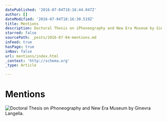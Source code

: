 ```yaml
---
datePublished: '2016-07-04T18:16:44.047Z'
author: []
dateModified: '2016-07-04T18:16:30.519Z'
title: Mentions
description: Doctoral Thesis on iPhoneography and New Era Museum by Ginevra Langella.
starred: false
sourcePath: _posts/2016-07-04-mentions.md
inFeed: true
hasPage: true
inNav: false
url: mentions/index.html
_context: 'http://schema.org'
_type: Article

---
```

# Mentions
![Doctoral Thesis on iPhoneography and New Era Museum by Ginevra Langella.](https://the-grid-user-content.s3-us-west-2.amazonaws.com/9f771d39-b679-468f-a686-37e4d095b0ef.jpg)